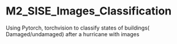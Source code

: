 # M2_SISE_Images_Classification
Using Pytorch, torchvision to classify states of buildings( Damaged/undamaged) after a hurricane with images 
